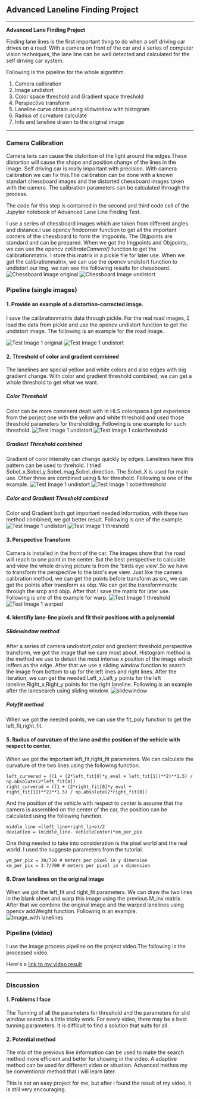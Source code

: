 ## Advanced Laneline Finding Project

---

**Advanced Lane Finding Project**

Finding lane lines is the first important thing to do when a self driving car drives on a road. With a camera on front of the car and a series of computer vision techniques, the lane line can be well detected and calculated for the self driving car system.

Following is the pipeline for the whole algorithm.

1. Camera calibration
2. Image undistort
3. Color space threshold and Gradient space threshold
4. Perspective transform
5. Laneline curve obtain using slidwindow with histogram
6. Radius of curvature calculate
7. Info and laneline drawn to the original image

---

### Camera Calibration

Camera lens can cause the distortion of the light around the edges.These distortion will cause the shape and position change of the lines in the image. Self driving car is really important with precision. With camera calibration we can fix this.The calibration can be done with a known standart chessboard images and the distorted chessboard images taken with the camera. The calibration parameters can be calculated through the process.

The code for this step is contained in the second and third code cell of the Jupyter notebook of Advanced Lane Line Finding Test.

I use a series of chessboard images which are taken from different angles and distance.I use opencv findcorner function to get all the important corners of the chessboard to form the Imgpoints. The Objpoints are standard and can be prepared. When we got the Imgpoints and Objpoints, we can use the opencv *calibrateCamera()* function to get the calibrationmatrix. I store this matrix in a pickle file for later use.
When we got the calibrationmatrix, we can use the opencv undistort function to undistort our img. we can see the following results for chessboard.
![Chessboard Image original](camera_cal/calibration1.jpg)
![Chessboard Image undistort](output_images/test.jpg)



### Pipeline (single images)

#### 1. Provide an example of a distortion-corrected image.
I save the calibrationmatrix data through pickle. For the real road images,Ｉload the data from pickle and use the opencv undistort function to get the undistort image. The following is an example for the road image.

![Test Image 1 original](test_images/straight_lines1.jpg)
![Test Image 1 undistort](test_images_undistort/test1_undistort.jpg)


#### 2. Threshold of color and gradient combined
The lanelines are special yellow and white colors and also edges with big gradient change. With color and gradient threshold combined, we can get a whole threshold to get what we want.
##### Color Threshold
Color can be more convinent dealt with in HLS colorspace.I got experience from the porject one with the yellow and white threshold and used those threshold parameters for thersholding. 
Following is one example for such threshold.
![Test Image 1 undistort](test_images_undistort/test1_undistort.jpg)
![Test Image 1 colorthreshold](test_images_colorthreshold/test1_colorthreshold.jpg)

##### Gradient Threshold combined
Gradient of color intensity can change quickly by edges. Lanelines have this pattern can be used to threhold. I tried Sobel_x,Sobel_y,Sobel_mag,Sobel_direction. The Sobel_X is used for main use. Other three are combined using & for threshold.
Following is one of the example.
![Test Image 1 undistort](test_images_undistort/test1_undistort.jpg)
![Test Image 1 sobelthreshold](test_images_sobelthreshold/test1_sobelthreshold.jpg)

##### Color and Gradient Threshold combined
Color and Gradient both got important needed information, with these two method combined, we got better result.
Following is one of the example.
![Test Image 1 undistort](test_images_undistort/test1_undistort.jpg)
![Test Image 1 threshold](test_images_threshold/test1_threshold.jpg)

#### 3. Perspective Transform
Camera is installed in the front of the car. The images show that the road will reach to one point in the center. But the best perspective to calculate and view the whole driving picture is from the 'birds eye view'.So we have to transform the perspective to the bird's eye view. Just like the camera calibration method, we can get the points before transform as src, we can get the points after transform as obp. We can get the transformmatrix through the srcp and objp. After that I save the matrix for later use. 
Following is one of the example for warp.
![Test Image 1 threshold](test_images_threshold/test1_threshold.jpg)
![Test Image 1 warped](test_images_warped/test1_warped.jpg)


#### 4. Identifiy lane-line pixels and fit their positions with a polynomial
##### Slidewindow method
After a series of camera undostort,color and gradient threshold,perspective transform, we got the image that we care most about. Histogram method is the method we use to detect the most intense x position of the image which inffers as the edge. 
After that we use a sliding window function to search the image from bottom to up for the left lines and right lines. After the iteration, we can get the needed Left_x,Left_y points for the left laneline,Right_x,Right_y points for the right laneline.
Following is an example after the lanesearch using sliding window.
![slidewindow](output_images/slidewindow.jpg)

##### Polyfit method
When we got the needed points, we can use the fit_poly function to get the left_fit,right_fit.


#### 5. Radius of curvature of the lane and the position of the vehicle with respect to center.

When we got the important left_fit,right_fit parameters. We can calculate the curvature of the two lines using the following function.
   
    left_curverad = ((1 + (2*left_fit[0]*y_eval + left_fit[1])**2)**1.5) / np.absolute(2*left_fit[0])
    right_curverad = ((1 + (2*right_fit[0]*y_eval + right_fit[1])**2)**1.5) / np.absolute(2*right_fit[0])
And the position of the vehicle with respect to center is assume that the camera is assembled on the center of the car, the position can be calculated using the following function.

    middle_line =(left_line+right_line)/2
    deviation = (middle_line- vehicleCenter)*xm_per_pix
One thing needed to take into consideration is the pixel world and the real world. I used the suggeste parameters from the tutorial.
    
    ym_per_pix = 30/720 # meters per pixel in y dimension
    xm_per_pix = 3.7/700 # meters per pixel in x dimension

#### 6. Draw lanelines on the original image
When we got the left_fit and right_fit parameters. We can draw the two lines in the blank sheet and warp this image using the previous M_inv matrix. After that we combine the original image and the warped lanelines using opencv addWeight function.
Following is an example.
![Image_with lanelines](test_images_laneline/test1_laneline.jpg)


### Pipeline (video)
I use the image process pipeline on the project video.The following is the processed video.

Here's a [link to my video result](video_output/project_video.mp4)

---

### Discussion

#### 1. Problems I face
The Tunning of all the parameters for threshold and the parameters for slid window search is a little tricky work. For every video, there may be a best tunning parameters. It is difficult to  find a solution that suits for all.

#### 2. Potential method
The mix of the previous line information can be used to make the search method more efficient and better for showing in the video.
A adaptive method can be used for different video or situation.
Advanced methos my be conventional method that i will learn later.

This is not an easy project for me, but after i found the result of my video, it is still very encouraging.

